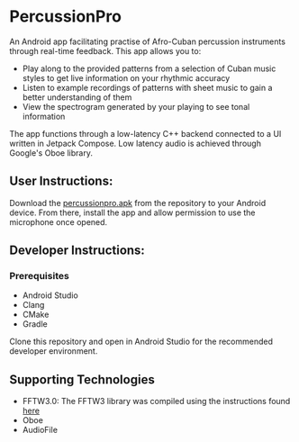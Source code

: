 # PercussionPro

An Android app facilitating practise of Afro-Cuban percussion instruments through real-time feedback. This app allows you to:
 - Play along to the provided patterns from a selection of Cuban music styles to get live information on your rhythmic accuracy
 - Listen to example recordings of patterns with sheet music to gain a better understanding of them
 - View the spectrogram generated by your playing to see tonal information

The app functions through a low-latency C++ backend connected to a UI written in Jetpack Compose. Low latency audio is achieved through Google's Oboe library.

## User Instructions:
Download the [percussionpro.apk](https://github.com/ph22432/PercussionPro/blob/main/percussionpro.apk) from the repository to your Android device. From there, install the app and allow permission to use the microphone once opened.

## Developer Instructions:

### Prerequisites
  - Android Studio
  - Clang
  - CMake
  - Gradle

Clone this repository and open in Android Studio for the recommended developer environment. 

## Supporting Technologies
 - FFTW3.0: The FFTW3 library was compiled using the instructions found [here](https://github.com/Lauszus/fftw3-android)
 - Oboe
 - AudioFile

